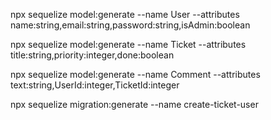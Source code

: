 npx sequelize model:generate --name User --attributes name:string,email:string,password:string,isAdmin:boolean

npx sequelize model:generate --name Ticket --attributes title:string,priority:integer,done:boolean

npx sequelize model:generate --name Comment --attributes text:string,UserId:integer,TicketId:integer

npx sequelize migration:generate --name create-ticket-user
